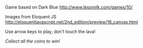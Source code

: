 Game based on Dark Blue 
http://www.lessmilk.com/games/10/

Images from Eloquent JS
http://eloquentjavascript.net/2nd_edition/preview/16_canvas.html

Use arrow keys to play, don't touch the lava!

*Collect all the coins to win!*
